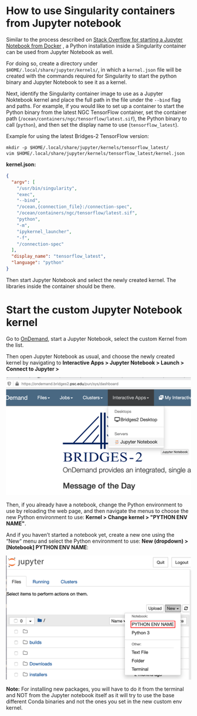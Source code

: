# How to use Singularity containers from Jupyter notebook

Similar to the process described
on [Stack Overflow for starting a Jupyter Notebook from Docker](https://stackoverflow.com/questions/63702536/jupyter-starting-a-kernel-in-a-docker-container)
, a Python installation inside a Singularity container can be used from Jupyter Notebook as well.

For doing so, create a directory under `$HOME/.local/share/jupyter/kernels/`, in which a `kernel.json` file will be
created with the commands required for Singularity to start the python binary and Jupyter Notebook to see it as a
kernel.

Next, identify the Singularity container image to use as a Jupyter Noktebook kernel and place the full path in the file
under the `--bind` flag and paths. For example, if you would like to set up a container to start the Python binary from
the latest NGC TensorFlow container, set the container path (`/ocean/containers/ngc/tensorflow/latest.sif`), the Python
binary to call (`python`), and then set the display name to use (`tensorflow_latest`).

Example for using the latest Bridges-2 TensorFlow version:

```shell
mkdir -p $HOME/.local/share/jupyter/kernels/tensorflow_latest/
vim $HOME/.local/share/jupyter/kernels/tensorflow_latest/kernel.json
```

__kernel.json:__

```json
{
  "argv": [
    "/usr/bin/singularity",
    "exec",
    "--bind",
    "/ocean,{connection_file}:/connection-spec",
    "/ocean/containers/ngc/tensorflow/latest.sif",
    "python",
    "-m",
    "ipykernel_launcher",
    "-f",
    "/connection-spec"
  ],
  "display_name": "tensorflow_latest",
  "language": "python"
}
```

Then start Jupyter Notebook and select the newly created kernel. The libraries inside the container should be there.

# Start the custom Jupyter Notebook kernel

Go to [OnDemand](https://ondemand.bridges2.psc.edu/), start a Jupyter Notebook, select the custom Kernel from the list.

Then open Jupyter Notebook as usual, and choose the newly created kernel by navigating to
**Interactive Apps > Jupyter Notebook > Launch > Connect to Jupyter >**

![Start Jupyter Notebook](images/start_jupyter_notebook.png)

Then, if you already have a notebook, change the Python environment to use by reloading the web page, and then navigate
the menus to choose the new Python environment to use: **Kernel > Change kernel > "PYTHON ENV NAME"**.

And if you haven’t started a notebook yet, create a new one using the “New“ menu and select the Python environment to
use: **New (dropdown) > [Notebook] PYTHON ENV NAME**:

![Launch Jupyter Notebook Kernel](images/start_custom_jupyter_notebook_kernel.png)

__Note:__ For installing new packages, you will have to do it from the terminal and NOT from the Jupyter notebook itself
as it will try to use the base different Conda binaries and not the ones you set in the new custom env kernel.
